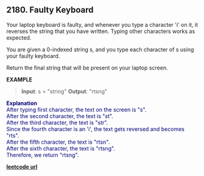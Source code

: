 ## 2180. Faulty Keyboard

Your laptop keyboard is faulty, and whenever you type a character 'i' on it, it reverses the string that you have written. Typing other characters works as expected.

You are given a 0-indexed string s, and you type each character of s using your faulty keyboard.

Return the final string that will be present on your laptop screen.

**EXAMPLE**
>**Input**: s = "string"
>**Output**: "rtsng"

<p style="color:#007;">
<b>Explanation</b><br>
After typing first character, the text on the screen is "s".<br>
After the second character, the text is "st". <br>
After the third character, the text is "str".<br>
Since the fourth character is an 'i', the text gets reversed and becomes "rts".<br>
After the fifth character, the text is "rtsn". <br>
After the sixth character, the text is "rtsng". <br>
Therefore, we return "rtsng".<br>
</p>

**[leetcode url](https://leetcode.com/problems/faulty-keyboard/description/)**
